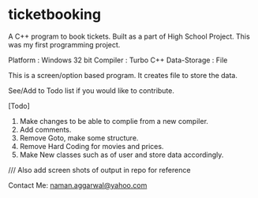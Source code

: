 ticketbooking
=============

A C++ program to book tickets. Built as a part of High School Project. 
This was my first programming project.

Platform : Windows 32 bit
Compiler : Turbo C++
Data-Storage : File

This is a screen/option based program. It creates file to store the data.

See/Add to Todo list if you would like to contribute.

[Todo]

1. Make changes to be able to complie from a new compiler.
2. Add comments.
3. Remove Goto, make some structure.
4. Remove Hard Coding for movies and prices.
5. Make New classes such as of user and store data accordingly.

///
Also add screen shots of output in repo for reference

Contact Me:
naman.aggarwal@yahoo.com
